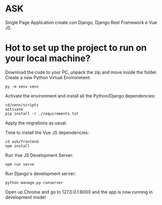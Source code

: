 # ASK
Single Page Application create con Django, Django Rest Framework e Vue JS

# Hot to set up the project to run on your local machine?
 Download the code to your PC, unpack the zip and move inside the folder.
Create a new Python Virtual Environment:

```
py -m venv venv
```
Activate the environment and install all the Python/Django dependencies:

```
cd/venv/scripts
activate
pip install -r ./requirements.txt
```
Apply the migrations as usual.

Time to install the Vue JS dependencies:
```
cd ask/frontend
npm install
```
Run Vue JS Development Server:
```
npm run serve
```
Run Django's development server:
```
python manage.py runserver
```
Open up Chrome and go to 127.0.0.1:8000 and the app is now running in development mode!
